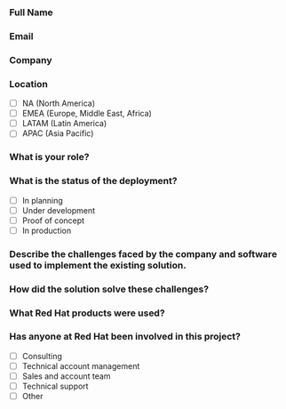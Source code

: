 
### Full Name

### Email

### Company 

### Location
- [ ] NA (North America)
- [ ] EMEA (Europe, Middle East, Africa)
- [ ] LATAM (Latin America)
- [ ] APAC (Asia Pacific)

### What is your role?


### What is the status of the deployment?
- [ ] In planning
- [ ] Under development
- [ ] Proof of concept
- [ ] In production

### Describe the challenges faced by the company and software used to implement the existing solution.

### How did the solution solve these challenges?

### What Red Hat products were used?

###  Has anyone at Red Hat been involved in this project?
- [ ] Consulting
- [ ] Technical account management  
- [ ] Sales and account team
- [ ] Technical support
- [ ] Other
